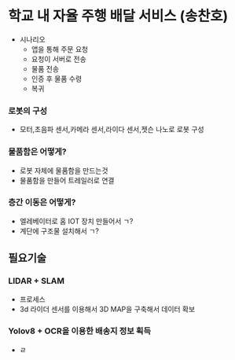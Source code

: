# 학교 내 자율 주행 배달 서비스 (송찬호)

- 시나리오
	- 앱을 통해 주문 요청
	- 요청이 서버로 전송
	- 물품 전송
	- 인증 후 물품 수령
	- 복귀
### 로봇의 구성
- 모터,초음파 센서,카메라 센서,라이다 센서,젯슨 나노로 로봇 구성
### 물품함은 어떻게?
- 로봇 자체에 물품함을 만드는것
- 물품함을 만들어 트레일러로 연결
### 층간 이동은 어떻게?
- 엘레베이터로 홈 IOT 장치 만들어서 ㄱ?
- 계단에 구조물 설치해서 ㄱ?

## 필요기술 

### LIDAR + SLAM
- 프로세스
- 3d 라이더 센서를 이용해서 3D MAP을 구축해서 데이터 확보
### Yolov8 + OCR을 이용한 배송지 정보 획득
- ㄹ